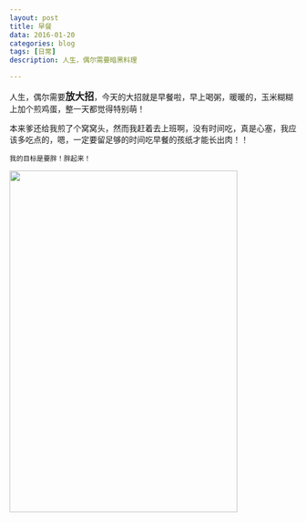```yaml
---
layout: post
title: 早餐
data: 2016-01-20
categories: blog
tags: [日常]
description: 人生，偶尔需要暗黑料理

---
```

人生，偶尔需要<big>**放大招**</big>，今天的大招就是早餐啦，早上喝粥，暖暖的，玉米糊糊上加个煎鸡蛋，整一天都觉得特别萌！


 本来爹还给我煎了个窝窝头，然而我赶着去上班啊，没有时间吃，真是心塞，我应该多吃点的，嗯，一定要留足够的时间吃早餐的孩纸才能长出肉！！

	我的目标是要胖！胖起来！

<img src="http://ww2.sinaimg.cn/large/624353fdjw1f12f3nopypj217e1s51fy.jpg" align="center" height="600" width="400">
